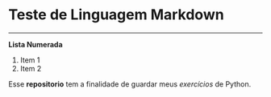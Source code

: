 # Teste de Linguagem Markdown
***
**Lista Numerada**
1. Item 1
1. Item 2

Esse **repositorio** tem a finalidade de guardar meus *exercícios* de Python.

